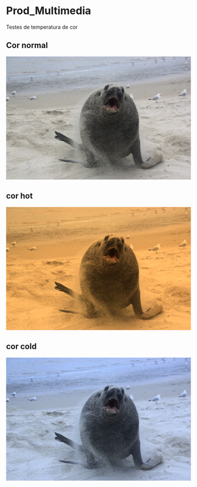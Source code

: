 # Prod_Multimedia

Testes de temperatura de cor

## Cor normal
![alt text](sea_liao_og.jpg)

## cor hot
![alt text](sea_liao_hot.png)

## cor cold
![alt text](sea_liao_never_hot.jpg)
